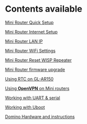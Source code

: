 Contents available
===================

[Mini Router Quick Setup](#!mini/index.md)

[Mini Router Internet Setup](#!mini/internet.md)

[Mini Router LAN IP](#!mini/lan.md)

[Mini Router WiFi Settings](#!mini/wifi.md)

[Mini Router Reset WISP Repeater](#!mini/repeater.md)

[Mini Router firmware upgrade](#!mini/firmwares.md)

[Using RTC on GL-AR150](#!mini/ar150rtc.md)

[Using **OpenVPN** on Mini routers](#!openwrt/openvpn.md)

[Working with UART & serial](#!diy/serial.md)

[Working with Uboot](#!diy/uboot.md)

[Domino Hardware and instructions](#!domino/index.md)


